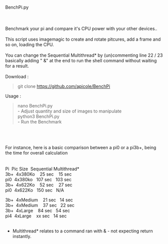 BenchPi.py<br><br><br>
<br>
Benchmark your pi and compare it's CPU power with your other devices.. <br><br>
This script uses imagemagic to create and rotate pitcures, add a frame and so on, loading the CPU.<br><br>
You can change the Sequential&nbsp;Multithread* by (un)commenting line 22 / 23 basically adding " &" at the end to run the shell command without waiting for a result.<br>
<br>
Download : <br>
>  git clone https://github.com/apicole/BenchPi<br>

Usage : <br>
 >  nano BenchPi.py<br>
    - Adjust quantity and size of images to manipulate<br>
 >  python3 BenchPi.py<br>
    - Run the Benchmark<br>

<br><br><br>
For instance,  here is a basic comparison between a pi0 or a pi3b+, being the time for overall calculation<br><br><br>
  Pi&nbsp;&nbsp;Pic Size&nbsp;&nbsp;Sequential&nbsp;Multithread*<br> 
  3b+&nbsp;&nbsp;4x380Ko&nbsp;&nbsp;&nbsp;&nbsp;25 sec&nbsp;&nbsp;&nbsp;&nbsp;15 sec<br>
  pi0&nbsp;&nbsp;4x380ko&nbsp;&nbsp;&nbsp;107 sec&nbsp;&nbsp;&nbsp;103 sec<br>
  3b+&nbsp;&nbsp;4x622Ko&nbsp;&nbsp;&nbsp;&nbsp;52 sec&nbsp;&nbsp;&nbsp;&nbsp;27 sec<br>
  pi0&nbsp;&nbsp;4x622Ko&nbsp;&nbsp;&nbsp;150 sec&nbsp;&nbsp;&nbsp;N/A<br>
  
  3b+&nbsp;&nbsp;4xMedium&nbsp;&nbsp;&nbsp;&nbsp;21 sec&nbsp;&nbsp;&nbsp;14 sec<br>
  3b+&nbsp;&nbsp;4xMedium&nbsp;&nbsp;&nbsp;&nbsp;37 sec&nbsp;&nbsp;&nbsp;22 sec<br>
  3b+&nbsp;&nbsp;4xLarge&nbsp;&nbsp;&nbsp;&nbsp;84 sec&nbsp;&nbsp;&nbsp;54 sec<br>
  pi4&nbsp;&nbsp;4xLarge&nbsp;&nbsp;&nbsp;&nbsp;xx sec&nbsp;&nbsp;&nbsp;14 sec<br>
<br>
* Multithread* relates to a command ran with & - not expecting return instantly.

